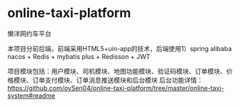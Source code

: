 # online-taxi-platform
懒洋网约车平台

本项目分前后端，前端采用HTML5+uin-app的技术，后端使用1）spring alibaba nacos + Redis + mybatis plus + Redisson + JWT

项目模块包括：用户模块、司机模块、地图功能模块、验证码模块、订单模块、价格模块、订单支付模块、订单消息推送模块和后台模块
后台功能详情：https://github.com/oySen04/online-taxi-platform/tree/master/online-taxi-system#readme

